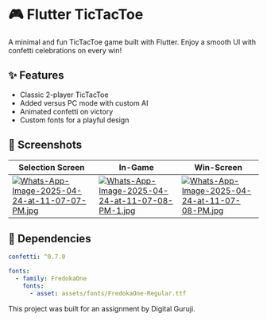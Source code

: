 # 🎮 Flutter TicTacToe

A minimal and fun TicTacToe game built with Flutter. Enjoy a smooth UI with confetti celebrations on every win!  

## ✨ Features
- Classic 2-player TicTacToe
- Added versus PC mode with custom AI
- Animated confetti on victory
- Custom fonts for a playful design

## 📸 Screenshots

| Selection Screen | In-Game | Win-Screen |
|------------------|---------|------------|
| [![Whats-App-Image-2025-04-24-at-11-07-07-PM.jpg](https://i.postimg.cc/59T65wKB/Whats-App-Image-2025-04-24-at-11-07-07-PM.jpg)](https://postimg.cc/PNbXT8jJ) | [![Whats-App-Image-2025-04-24-at-11-07-08-PM-1.jpg](https://i.postimg.cc/Gt89w2tT/Whats-App-Image-2025-04-24-at-11-07-08-PM-1.jpg)](https://postimg.cc/Mfwz1zyz) | [![Whats-App-Image-2025-04-24-at-11-07-08-PM.jpg](https://i.postimg.cc/D0902T4j/Whats-App-Image-2025-04-24-at-11-07-08-PM.jpg)](https://postimg.cc/64ht0F0n) |

## 🔧 Dependencies

```yaml
confetti: ^0.7.0

fonts:
  - family: FredokaOne
    fonts:
      - asset: assets/fonts/FredokaOne-Regular.ttf
```

This project was built for an assignment by Digital Guruji.
